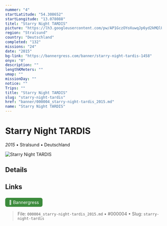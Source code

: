 ```yaml
---
nummer: "4"
startLatitude: "54.308652"
startLongitude: "13.078088"
titel: "Starry Night TARDIS"
picture: "https://lh3.googleusercontent.com/pw/AP1GczOYoXuwqJp6yd2kMQlUhFxc6l_VGhug7zs10AvGDFxAAzh07RDi_diFwOgtVu6l7dY_JUiUSpP7Jn4KRorWu0AUjLUZinfiiVYuchvBL-DZB-TiH39rbiRALO_JPRP75GnIifAZ8EA_0XSppe65X2Cl5w"
region: "Stralsund"
country: "Deutschland"
completed: "132"
missions: "24"
date: "2015"
bg-link: "https://bannergress.com/banner/starry-night-tardis-1458"
onyx: "0"
description: ""
lengthKMeters: ""
umap: ""
missionDay: ""
notice: ""
Trips: ""
title: "Starry Night TARDIS"
slug: "starry-night-tardis"
href: "banner/000004_starry-night-tardis_2015.md"
name: "Starry Night TARDIS"
---
```

# Starry Night TARDIS

*2015* • Stralsund • Deutschland

![Starry Night TARDIS](https://lh3.googleusercontent.com/pw/AP1GczOYoXuwqJp6yd2kMQlUhFxc6l_VGhug7zs10AvGDFxAAzh07RDi_diFwOgtVu6l7dY_JUiUSpP7Jn4KRorWu0AUjLUZinfiiVYuchvBL-DZB-TiH39rbiRALO_JPRP75GnIifAZ8EA_0XSppe65X2Cl5w)



## Details









## Links
<a href="https://bannergress.com/banner/starry-night-tardis-1458" style="display:inline-block;margin:6px 8px 0 0;padding:6px 12px;background:#3c8b3c;color:#fff;text-decoration:none;border-radius:6px;">🔗 Bannergress</a>




> File: `000004_starry-night-tardis_2015.md` • #000004 • Slug: `starry-night-tardis`
